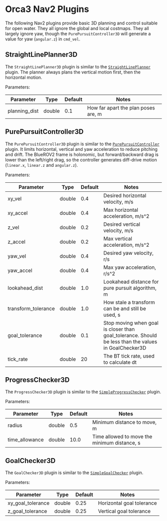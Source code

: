 # Orca3 Nav2 Plugins

The following Nav2 plugins provide basic 3D planning and control suitable for open water.
They all ignore the global and local costmaps.
They all largely ignore yaw, though the `PurePursuitController3D` will generate a value for yaw (`angular.z`) in `cmd_vel`.

## StraightLinePlanner3D

The `StraightLinePlanner3D` plugin is similar to the 
[`StraightLinePlanner`](https://github.com/ros-planning/navigation2_tutorials/tree/master/nav2_straightline_planner) plugin.
The planner always plans the vertical motion first, then the horizontal motion.

Parameters:

| Parameter | Type | Default | Notes |
|---|---|---|---|
| planning_dist | double | 0.1 | How far apart the plan poses are, m |

## PurePursuitController3D

The `PurePursuitController3D` plugin is similar to the
[`PurePursuitController`](https://github.com/ros-planning/navigation2_tutorials/tree/master/nav2_pure_pursuit_controller) plugin.
It limits horizontal, vertical and yaw acceleration to reduce pitching and drift.
The BlueROV2 frame is holonomic, but forward/backward drag is lower than the left/right drag, so the
controller generates diff-drive motion (`linear.x`, `linear.z` and `angular.z`).

Parameters:

| Parameter | Type | Default | Notes |
|---|---|---|---|
| xy_vel | double | 0.4 | Desired horizontal velocity, m/s |
| xy_accel | double | 0.4 | Max horizontal acceleration, m/s^2 |
| z_vel | double | 0.2 | Desired vertical velocity, m/s |
| z_accel | double | 0.2 | Max vertical acceleration, m/s^2 |
| yaw_vel | double | 0.4 | Desired yaw velocity, r/s |
| yaw_accel | double | 0.4 | Max yaw acceleration, r/s^2 |
| lookahead_dist | double | 1.0 | Lookahead distance for pure pursuit algorithm, m |
| transform_tolerance | double | 1.0 | How stale a transform can be and still be used, s |
| goal_tolerance | double | 0.1 | Stop moving when goal is closer than goal_tolerance. Should be less than the values in GoalChecker3D |
| tick_rate | double | 20 | The BT tick rate, used to calculate dt |

## ProgressChecker3D

The `ProgressChecker3D` plugin is similar to the
[`SimpleProgressChecker`](https://github.com/ros-planning/navigation2/tree/main/nav2_controller/plugins) plugin.

Parameters:

| Parameter | Type | Default | Notes |
|---|---|---|---|
| radius | double | 0.5 | Minimum distance to move, m |
| time_allowance | double | 10.0 | Time allowed to move the minimum distance, s |

## GoalChecker3D

The `GoalChecker3D` plugin is similar to the
[`SimpleGoalChecker`](https://github.com/ros-planning/navigation2/tree/main/nav2_controller/plugins) plugin.

Parameters:

| Parameter | Type | Default | Notes |
|---|---|---|---|
| xy_goal_tolerance | double | 0.25 | Horizontal goal tolerance |
| z_goal_tolerance | double | 0.25 | Vertical goal tolerance |
